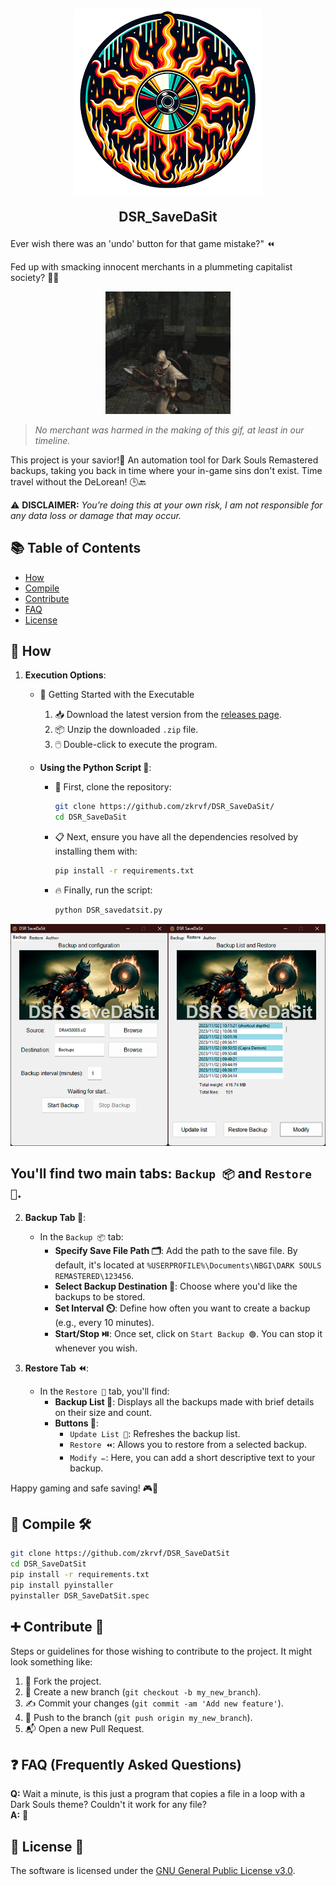 <h2 align="center">
<img src="src/logo.png" style="vertical-align: bottom">
  
DSR_SaveDaSit
</h2>

Ever wish there was an 'undo' button for that game mistake?" ⏪ 

Fed up with smacking innocent merchants in a plummeting capitalist society? 🤷‍♂️ 

<div align="center">
  <img src="src/hit.gif" width="200" />
</div>

> _No merchant was harmed in the making of this gif, at least in our timeline._

This project is your savior!🚀 
An automation tool for Dark Souls Remastered backups, taking you back in time where your in-game sins don't exist. Time travel without the DeLorean! 🕒🔙

⚠️ **DISCLAIMER:** _You're doing this at your own risk, I am not responsible for any data loss or damage that may occur._

## 📚 Table of Contents

- [How](#-How)
- [Compile](#-Compile-)
- [Contribute](#-compile-%EF%B8%8F)
- [FAQ](#-faq-frequently-asked-questions)
- [License](#-License-)

## 📖 How

1. **Execution Options**:
   - 🚀 Getting Started with the Executable
     1. 📥 Download the latest version from the [releases page](https://github.com/zkrvf/DSR_SaveDaSit/releases).
     2. 📦 Unzip the downloaded `.zip` file.
     3. 🖱️ Double-click to execute the program.

   - **Using the Python Script 🐍**:
     - 🚀 First, clone the repository:
       ```bash
       git clone https://github.com/zkrvf/DSR_SaveDaSit/
       cd DSR_SaveDaSit
       ```
     - 📋 Next, ensure you have all the dependencies resolved by installing them with:
       ```bash
       pip install -r requirements.txt
       ```
     - 🔥 Finally, run the script:
       ```bash
       python DSR_savedatsit.py
       ```

<div align="center">
  <img src="src/gui.png" />
</div>

## You'll find two main tabs: `Backup 📦` and `Restore 🔄`.
2. **Backup Tab 🔄**:
   - In the `Backup 📦` tab:
     - **Specify Save File Path 🗂️**: Add the path to the save file. By default, it's located at `%USERPROFILE%\Documents\NBGI\DARK SOULS REMASTERED\123456`.
     - **Select Backup Destination 📍**: Choose where you'd like the backups to be stored.
     - **Set Interval ⏲️**: Define how often you want to create a backup (e.g., every 10 minutes).
     - **Start/Stop ⏯️**: Once set, click on `Start Backup 🟢`. You can stop it whenever you wish.

4. **Restore Tab ⏪**:
   - In the `Restore 🔄` tab, you'll find:
     - **Backup List 📜**: Displays all the backups made with brief details on their size and count.
     - **Buttons 🔘**:
       - `Update List 🔄`: Refreshes the backup list.
       - `Restore ⏪`: Allows you to restore from a selected backup.
       - `Modify ✏️`: Here, you can add a short descriptive text to your backup.

Happy gaming and safe saving! 🎮💾

## 🔧 Compile 🛠️
```bash
git clone https://github.com/zkrvf/DSR_SaveDatSit
cd DSR_SaveDatSit
pip install -r requirements.txt
pip install pyinstaller
pyinstaller DSR_SaveDatSit.spec
```

## ➕ Contribute 🤝

Steps or guidelines for those wishing to contribute to the project. It might look something like:

1. 🍴 Fork the project.
2. 🌱 Create a new branch (`git checkout -b my_new_branch`).
3. ✍️ Commit your changes (`git commit -am 'Add new feature'`).
4. 🚀 Push to the branch (`git push origin my_new_branch`).
5. 📬 Open a new Pull Request.

## ❓ FAQ (Frequently Asked Questions)
**Q:** Wait a minute, is this just a program that copies a file in a loop with a Dark Souls theme? Couldn't it work for any file?  
**A:** 👀

## 📝 License 📜
The software is licensed under the [GNU General Public License v3.0](https://www.gnu.org/licenses/gpl-3.0.en.html).
